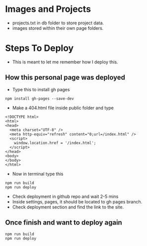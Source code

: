 # Images and Projects

- projects.txt in db folder to store project data.
- images stored within their own page folders.

# Steps To Deploy

- This is meant to let me remember how I deploy this.

## How this personal page was deployed

- Type this to install gh pages
```
npm install gh-pages --save-dev
```
- Make a 404.html file inside public folder and type
```
<!DOCTYPE html>
<html>
<head>
  <meta charset="UTF-8" />
  <meta http-equiv="refresh" content="0;url=/index.html" />
  <script>
    window.location.href = '/index.html';
  </script>
</head>
<body>
</body>
</html>
```
- Now in terminal type this
```
npm run build
npm run deploy
```
- Check deployment in github repo and wait 2-5 mins
- Inside settings, pages, it should be located to gh pages branch.
- Check deployment section and find the link to the site.

## Once finish and want to deploy again
```
npm run build
npm run deploy
```